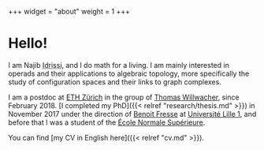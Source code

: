 +++
widget = "about"
weight = 1
+++

# Hello!

I am Najib <abbr title="My complete family name is ‘Idrissi Kaïtouni’ and it's possible to find it in some places. I prefer to use only 'Idrissi' in academic settings for simplicity and to avoid some confusions – for example, automated systems thinking that ‘Idrissi’ is my middle name and that I should be called ‘NI Kaïtouni’...).">Idrissi</abbr>, and I do math for a living.
I am mainly interested in operads and their applications to algebraic topology, more specifically the study of configuration spaces and their links to graph complexes.

I am a postdoc at [ETH Zürich](https://www.ethz.ch/) in the group of [Thomas Willwacher](https://people.math.ethz.ch/~wilthoma/), since February 2018.
[I completed my PhD]({{< relref "research/thesis.md" >}}) in November 2017 under the direction of [Benoit Fresse](https://math.univ-lille1.fr/~fresse) at [Université Lille 1](https://www.univ-lille.fr), and before that I was a student of the [École Normale Supérieure](https://www.ens.fr).

You can find [my CV in English here]({{< relref "cv.md" >}}).
